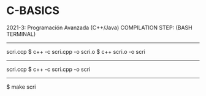 # C-BASICS
2021-3: Programación Avanzada (C++/Java)
COMPILATION STEP: (BASH TERMINAL)
_________________________
scri.ccp
$ c++ -c scri.cpp -o scri.o
$ c++ scri.o -o scri
________________________
scri.ccp
$ c++ -c scri.cpp -o scri
________________________
$ make scri
